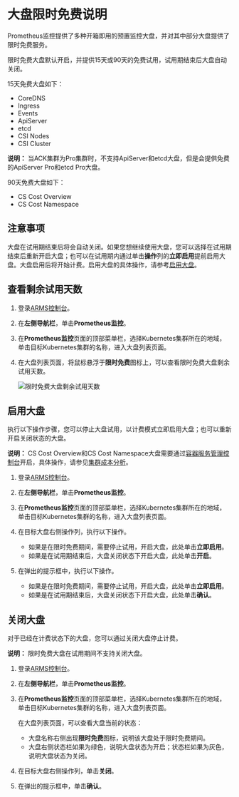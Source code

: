 # 大盘限时免费说明

Prometheus监控提供了多种开箱即用的预置监控大盘，并对其中部分大盘提供了限时免费服务。

限时免费大盘默认开启，并提供15天或90天的免费试用，试用期结束后大盘自动关闭。

15天免费大盘如下：

-   CoreDNS
-   Ingress
-   Events
-   ApiServer
-   etcd
-   CSI Nodes
-   CSI Cluster

**说明：** 当ACK集群为Pro集群时，不支持ApiServer和etcd大盘，但是会提供免费的ApiServer Pro和etcd Pro大盘。

90天免费大盘如下：

-   CS Cost Overview
-   CS Cost Namespace

## 注意事项

大盘在试用期结束后将会自动关闭。如果您想继续使用大盘，您可以选择在试用期结束后重新开启大盘；也可以在试用期内通过单击**操作**列的**立即启用**提前启用大盘。大盘启用后将开始计费。启用大盘的具体操作，请参考[启用大盘](#section_53f_pgc_hqn)。

## 查看剩余试用天数

1.  登录[ARMS控制台](https://arms.console.aliyun.com/#/home)。

2.  在**左侧导航栏**，单击**Prometheus监控**。

3.  在**Prometheus监控**页面的顶部菜单栏，选择Kubernetes集群所在的地域，单击目标Kubernetes集群的名称，进入大盘列表页面。

4.  在大盘列表页面，将鼠标悬浮于**限时免费**图标上，可以查看限时免费大盘剩余试用天数。

    ![限时免费大盘剩余试用天数](https://static-aliyun-doc.oss-accelerate.aliyuncs.com/assets/img/zh-CN/2440221261/p274127.png)


## 启用大盘

执行以下操作步骤，您可以停止大盘试用，以计费模式立即启用大盘；也可以重新开启关闭状态的大盘。

**说明：** CS Cost Overview和CS Cost Namespace大盘需要通过[容器服务管理控制台](https://cs.console.aliyun.com)开启，具体操作，请参见[集群成本分析](/cn.zh-CN/Kubernetes集群用户指南/成本分析/集群成本分析.md)。

1.  登录[ARMS控制台](https://arms.console.aliyun.com/#/home)。

2.  在**左侧导航栏**，单击**Prometheus监控**。

3.  在**Prometheus监控**页面的顶部菜单栏，选择Kubernetes集群所在的地域，单击目标Kubernetes集群的名称，进入大盘列表页面。

4.  在目标大盘右侧操作列，执行以下操作。

    -   如果是在限时免费期间，需要停止试用，开启大盘，此处单击**立即启用**。
    -   如果是在试用期结束后，大盘关闭状态下开启大盘，此处单击**开启**。
5.  在弹出的提示框中，执行以下操作。

    -   如果是在限时免费期间，需要停止试用，开启大盘，此处单击**立即启用**。
    -   如果是在试用期结束后，大盘关闭状态下开启大盘，此处单击**确认**。

## 关闭大盘

对于已经在计费状态下的大盘，您可以通过关闭大盘停止计费。

**说明：** 限时免费大盘在试用期间不支持关闭大盘。

1.  登录[ARMS控制台](https://arms.console.aliyun.com/#/home)。

2.  在**左侧导航栏**，单击**Prometheus监控**。

3.  在**Prometheus监控**页面的顶部菜单栏，选择Kubernetes集群所在的地域，单击目标Kubernetes集群的名称，进入大盘列表页面。

    在大盘列表页面，可以查看大盘当前的状态：

    -   大盘名称右侧出现**限时免费**图标，说明该大盘处于限时免费期间。
    -   大盘右侧状态栏如果为绿色，说明大盘状态为开启；状态栏如果为灰色，说明大盘状态为关闭。
4.  在目标大盘右侧操作列，单击**关闭**。

5.  在弹出的提示框中，单击**确认**。


